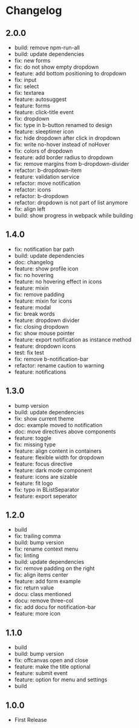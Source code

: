 # Changelog

## 2.0.0

- build: remove npm-run-all
- build: update dependencies
- fix: new forms
- fix: do not show empty dropdown
- feature: add bottom positioning to dropdown
- fix: input
- fix: select
- fix: textarea
- feature: autosuggest
- feature: forms
- feature: click-title event
- fix: dropdown
- fix: type in b-button renamed to design
- feature: sleeptimer icon
- fix: hide dropdown after click in dropdown
- fix: write no-hover instead of noHover
- fix: colors of dropdown
- feature: add border radius to dropdown
- fix: remove margins from b-dropdown-divider
- refactor: b-dropdown-item
- feature: validation service
- refactor: move notification
- refactor: icons
- refactor: b-dropdown
- refactor: dropdown is not part of list anymore
- fix: align left
- build: show progress in webpack while building

## 1.4.0

- fix: notification bar path
- build: update dependencies
- doc: changelog
- feature: show profile icon
- fix: no hovering
- feature: no hovering effect in icons
- feature: mixin
- fix: remove padding
- feature: mixin for icons
- feature: modal
- fix: break words
- feature: dropdown divider
- fix: closing dropdown
- fix: show mouse pointer
- feature: export notification as instance method
- feature: dropdown icons
- test: fix test
- fix: remove b-notification-bar
- refactor: rename caution to warning
- feature: notifications

## 1.3.0

- bump version
- build: update dependencies
- fix: show current theme
- doc: example moved to notification
- doc: move directives above components
- feature: toggle
- fix: missing type
- feature: align content in containers
- feature: flexible width for dropdown
- feature: focus directive
- feature: dark mode component
- feature: icons are sizable
- feature: fit logo
- fix: typo in BListSeparator
- feature: export seperator

## 1.2.0

- build
- fix: trailing comma
- build: bump version
- fix: rename context menu
- fix: linting
- build: update dependencies
- fix: remove padding on the right
- fix: align items center
- feature: add form example
- fix: return value
- docu: class mentioned
- docu: remove three-col
- fix: add docu for notification-bar
- feature: more icon

## 1.1.0

- build
- build: bump version
- fix: offcanvas open and close
- feature: make the title optional
- feature: submit event
- feature: option for menu and settings
- build

## 1.0.0

- First  Release

